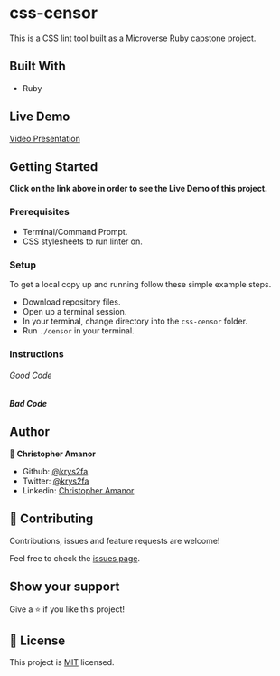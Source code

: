 # css-censor
This is a CSS lint tool built as a Microverse Ruby capstone project.

## Built With

- Ruby

## Live Demo

[Video Presentation](https://www.loom.com/share/6b13a2f8b35446bb957563af21bdb3d4)

## Getting Started

**Click on the link above in order to see the Live Demo of this project.**


### Prerequisites

- Terminal/Command Prompt.
- CSS stylesheets to run linter on.

### Setup
To get a local copy up and running follow these simple example steps.

- Download repository files.
- Open up a terminal session.
- In your terminal, change directory into the `css-censor` folder.
- Run `./censor` in your terminal.

### Instructions

###### Good Code

##### Bad Code

## Author

👤 **Christopher Amanor**

- Github: [@krys2fa](https://github.com/krys2fa)
- Twitter: [@krys2fa](https://twitter.com/krys2fa)
- Linkedin: [Christopher Amanor](https://www.linkedin.com/in/christopher-amanor/)


## 🤝 Contributing

Contributions, issues and feature requests are welcome!

Feel free to check the [issues page](issues/).

## Show your support

Give a ⭐️ if you like this project!

## 📝 License

This project is [MIT](lic.url) licensed.
